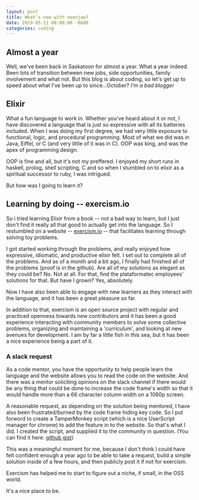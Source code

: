 ```yaml
---
layout: post
title: What's new with neenjaw?
date: 2019-05-11 00:00:00 -0600
categories: coding
---
```


## Almost a year

Well, we've been back in Saskatoon for almost a year. What a year indeed. Been lots of transition between new jobs, side opportunities,
family involvement and what not. But this blog is about coding, so let's get up to speed about what I've been up to since...October? _I'm a bad blogger_

## Elixir

What a fun language to work in. Whether you've heard about it or not, I have discovered a language that is just so expressive with all its batteries included. When I was doing my first degree, we had very little exposure to functional, logic, and procedural programming. Most of what we did was in Java, Eiffel, or C (and very little of it was in C). OOP was king, and was the apex of programming design.

OOP is fine and all, but it's not my preffered. I enjoyed my short runs in haskell, prolog, shell scripting, C and so when I stumbled on to elixir as a spiritual successor to ruby, I was intrigued.

But how was I going to learn it?

## Learning by doing -- exercism.io

So i tried learning Elixir from a book -- not a bad way to learn, but I just don't find it really all that good to actually get into the language. So I restumbled on a website -- [exercism.io](https://www.exercism.io) -- that facilitates learning through solving toy problems.

I got started working through the problems, and really enjoyed how expressive, idiomatic, and productive elixir felt. I set out to complete all of the problems. And as of a month and a bit ago, I finally had finished all of the problems (proof is in the github). Are all of my solutions as elegant as they could be? No. Not at all. For that, find the plataformatec employees' solutions for that. But have I grown? Yes, absolutely.

Now I have also been able to engage with new learners as they interact with the language, and it has been a great pleasure so far.

In addition to that, exercism is an open source project with regular and practiced openness towards new contributors and it has been a good experience interacting with community members to solve some collective problems, organizing and maintaining a 'curriculum', and looking at new avenues for development. I am by far a little fish in this sea, but it has been a nice experience being a part of it.

### A slack request

As a code mentor, you have the opportunity to help people learn the language and the website allows you to read the code on the website. And there was a mentor soliciting opinions on the slack channel if there would be any thing that could be done to increase the code frame's width so that it would handle more than a 66 character column width on a 1080p screen.

A reasonable request, as depending on the solution being mentored, I have also been frustrated/burned by the code frame hiding key code. So I put forword to create a TamperMonkey script (which is a nice UserScript manager for chrome) to add the feature in to the website. So that's what I did. I created the script, and supplied it to the community in question. (You can find it here: [github gist](https://gist.github.com/neenjaw/a5fd5ec2309b15f31d29a8598c2035c4))

This was a meaningful moment for me, because I don't think I could have felt confident enough a year ago to be able to take a request, build a simple solution inside of a few hours, and then publicly post it if not for exercism.

Exercism has helped me to start to figure out a niche, if small, in the OSS world.

It's a nice place to be.
